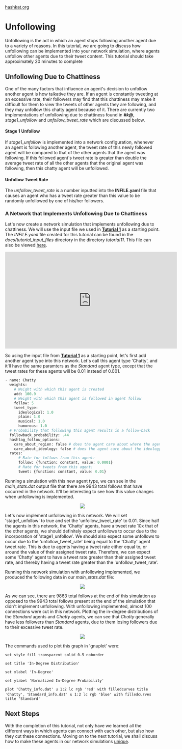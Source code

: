 [hashkat.org](http://hashkat.org)

# Unfollowing

Unfollowing is the act in which an agent stops following another agent due to a variety of reasons. In this tutorial, we are going to discuss how unfollowing can be implemented into your network simulation, where agents unfollow other agents due to their tweet content. This tutorial should take approximately 20 minutes to complete

## Unfollowing Due to Chattiness

One of the many factors that influence an agent's decision to unfollow another agent is how talkative they are. If an agent is constantly tweeting at an excessive rate, their followers may find that this chattiness may make it difficult for them to view the tweets of other agents they are following, and they may unfollow this chatty agent because of it. There are currently two implementations of unfollowing due to chattiness found in ***#k@***, *stage1_unfollow* and *unfollow_tweet_rate* which are discussed below.

#### Stage 1 Unfollow

If *stage1_unfollow* is implemented into a network configuration, whenever an agent is following another agent, the tweet rate of this newly followed agent will be compared to that of the other agents that the agent was following. If this followed agent's tweet rate is greater than double the average tweet rate of all the other agents that the original agent was following, then this chatty agent will be unfollowed.

#### Unfollow Tweet Rate

The *unfollow_tweet_rate* is a number inputted into the **INFILE.yaml** file that causes an agent who has a tweet rate greater than this value to be randomly unfollowed by one of his/her followers.

### A Network that Implements Unfollowing Due to Chattiness

Let's now create a network simulation that implements unfollowing due to chattiness. We will use the input file we used in [**Tutorial 1**](https://github.com/hashkat/hashkat/blob/master/docs/tutorial_input_files/tutorial01/INFILE.yaml) as a starting point. The *INFILE.yaml* file created for this tutorial can be found in the *docs/tutorial_input_files* directory in the directory *tutorial11*. This file can also be viewed [here](https://github.com/hashkat/hashkat/blob/master/docs/tutorial_input_files/tutorial11/INFILE.yaml).

<center>
<iframe width="560" height="315" src="https://www.youtube.com/embed/xcZW05GMVZo" frameborder="0" allowfullscreen></iframe>
</center>

So using the input file from [**Tutorial 1**](https://github.com/hashkat/hashkat/blob/master/docs/tutorial_input_files/tutorial01/INFILE.yaml) as a starting point, let's first add another agent type into this network. Let's call this agent type 'Chatty', and it'll have the same paramters as the *Standard* agent type, except that the tweet rates for these agents will be 0.01 instead of 0.001.

```python
- name: Chatty
  weights:
    # Weight with which this agent is created
    add: 100.0
    # Weight with which this agent is followed in agent follow
    follow: 5
    tweet_type:
      ideological: 1.0
      plain: 1.0
      musical: 1.0
      humorous: 1.0
  # Probability that following this agent results in a follow-back
  followback_probability: .44
  hashtag_follow_options:
    care_about_region: false # does the agent care about where the agent they will follow is from?
    care_about_ideology: false # does the agent care about the ideology of the agent they will follow?
  rates:
      # Rate for follows from this agent:
      follow: {function: constant, value: 0.0001}
      # Rate for tweets from this agent:
      tweet: {function: constant, value: 0.01}
```

Running a simulation with this new agent type, we can see in the *main_stats.dat* output file that there are 9943 total follows that have occurred in the network. It'll be interesting to see how this value changes when unfollowing is implemented.

<center>
<img src='../img/tutorial11/main_stats_without_unfollowing.png'>
</center>

Let's now implement unfollowing in this network. We will set 'stage1_unfollow' to true and set the 'unfollow_tweet_rate' to 0.01. Since half the agents in this network, the 'Chatty' agents, have a tweet rate 10x that of the other agents, we should definitely expect unfollows to occur due to the incorporation of 'stage1_unfollow'. We should also expect some unfollows to occur due to the 'unfollow_tweet_rate' being equal to the 'Chatty' agent tweet rate. This is due to agents having a tweet rate either equal to, or around the value of their assigned tweet rate. Therefore, we can expect some 'Chatty' agent to have a tweet rate greater than their assigned tweet rate, and thereby having a tweet rate greater than the 'unfollow_tweet_rate'.

Running this network simulation with unfollowing implemented, we produced the following data in our *main_stats.dat* file:

<center>
<img src='../img/tutorial11/main_stats_with_unfollowing.png'>
</center>

As we can see, there are 9863 total follows at the end of this simulation as opposed to the 9943 total follows present at the end of the simulation that didn't implement unfollowing. With unfollowing implemented, almost 100 connections were cut in this network. Plotting the in-degree distributions of the *Standard* agents and *Chatty* agents, we can see that *Chatty* generally have less followers than *Standard* agents, due to them losing followers due to their excessive tweet rate.

<center>
<img src='../img/tutorial11/agent_type_in-degree_plot.svg'>
</center>

The commands used to plot this graph in 'gnuplot' were:

`set style fill transparent solid 0.5 noborder`

`set title 'In-Degree Distribution'`

`set xlabel 'In-Degree'`

`set ylabel 'Normalized In-Degree Probability'`

`plot 'Chatty_info.dat' u 1:2 lc rgb 'red' with filledcurves title 'Chatty',`
`'Standard_info.dat' u 1:2 lc rgb 'blue' with filledcurves title 'Standard'`

## Next Steps

With the completion of this tutorial, not only have we learned all the different ways in which agents can connect with each other, but also how they cut these connections. Moving on to the next tutorial, we shall discuss how to make these agents in our network simulations [unique](http://docs.hashkat.org/en/latest/tutorial12/).